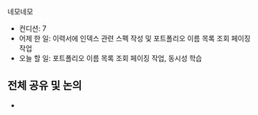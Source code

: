 
네모네모
 - 컨디션: 7
- 어제 한 일: 이력서에 인덱스 관련 스펙 작성 및 포트폴리오 이름 목록 조회 페이징 작업  
- 오늘 할 일: 포트폴리오 이름 목록 조회 페이징 작업, 동시성 학습

## 전체 공유 및 논의
- 
